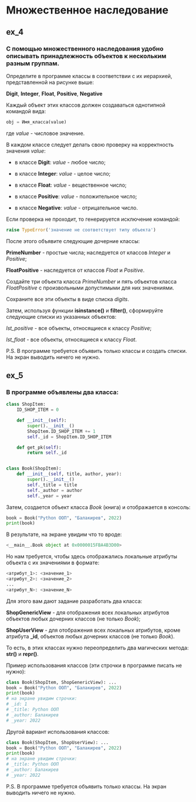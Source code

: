 # Множественное наследование

## ex_4
### С помощью множественного наследования удобно описывать принадлежность объектов к нескольким разным группам.

Определите в программе классы в соответствии с их иерархией, представленной на рисунке выше:

**Digit**, **Integer**, **Float**, **Positive**, **Negative**

Каждый объект этих классов должен создаваться однотипной командой вида:

```python
obj = Имя_класса(value)
```

где _value_ - числовое значение.

В каждом классе следует делать свою проверку на корректность значения _value_:

- в классе **Digit**: _value_ - любое число;

- в классе **Integer**: _value_ - целое число;

- в классе **Float**: _value_ - вещественное число;

- в классе **Positive**: _value_ - положительное число;

- в классе **Negative**: _value_ - отрицательное число.

Если проверка не проходит, то генерируется исключение командой:

```python
raise TypeError('значение не соответствует типу объекта')
```

После этого объявите следующие дочерние классы:

**PrimeNumber** - простые числа; наследуется от классов _Integer_ и _Positive_;

**FloatPositive** - наследуется от классов _Float_ и _Positive_.

Создайте три объекта класса _PrimeNumber_ и пять объектов класса _FloatPositive_ с произвольными допустимыми для них значениями.

Сохраните все эти объекты в виде списка _digits_.

Затем, используя функции **isinstance()** и **filter()**, сформируйте следующие списки из указанных объектов:

_lst_positive_ - все объекты, относящиеся к классу _Positive_;

_lst_float_ - все объекты, относящиеся к классу _Float_.

P.S. В программе требуется объявить только классы и создать списки. На экран выводить ничего не нужно.

## ex_5
### В программе объявлены два класса:

```python
class ShopItem:
    ID_SHOP_ITEM = 0

    def __init__(self):
        super().__init__()
        ShopItem.ID_SHOP_ITEM += 1
        self._id = ShopItem.ID_SHOP_ITEM

    def get_pk(self):
        return self._id


class Book(ShopItem):
    def __init__(self, title, author, year):
        super().__init__()
        self._title = title
        self._author = author
        self._year = year
```

Затем, создается объект класса _Book_ (книга) и отображается в консоль:

```python
book = Book("Python ООП", "Балакирев", 2022)
print(book)
```

В результате, на экране увидим что то вроде:

```python
<__main__.Book object at 0x0000015FBA4B3D00>
```

Но нам требуется, чтобы здесь отображались локальные атрибуты объекта с их значениями в формате:

```python
<атрибут_1>: <значение_1>
<атрибут_2>: <значение_2>
...
<атрибут_N>: <значение_N>
```

Для этого вам дают задание разработать два класса:

**ShopGenericView** - для отображения всех локальных атрибутов объектов любых дочерних классов (не только _Book_);

**ShopUserView** - для отображения всех локальных атрибутов, кроме атрибута **_id**, объектов любых дочерних классов (не только _Book_).

То есть, в этих классах нужно переопределить два магических метода: **__str__()** и **__repr__()**.

Пример использования классов (эти строчки в программе писать не нужно):

```python
class Book(ShopItem, ShopGenericView): ...
book = Book("Python ООП", "Балакирев", 2022)
print(book)
# на экране увидим строчки:
# _id: 1
# _title: Python ООП
# _author: Балакирев
# _year: 2022
```

Другой вариант использования классов:

```python
class Book(ShopItem, ShopUserView): ...
book = Book("Python ООП", "Балакирев", 2022)
print(book)
# на экране увидим строчки:
# _title: Python ООП
# _author: Балакирев
# _year: 2022
```
P.S. В программе требуется объявить только классы. На экран выводить ничего не нужно.
